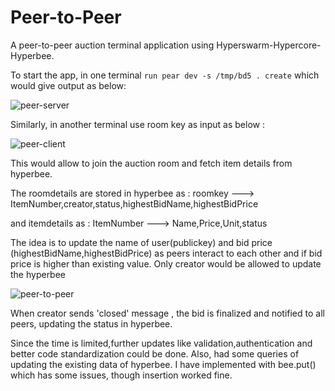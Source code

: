 # Peer-to-Peer

A peer-to-peer auction terminal application using Hyperswarm-Hypercore-Hyperbee.

To start the app, in one terminal `run pear dev -s /tmp/bd5 . create` which would give output as below:

![peer-server](https://github.com/angelmaria831/Peer-to-Peer/assets/104212477/0b6b81ed-20c2-4f40-91ee-2ca80197415a)

Similarly, in another terminal use room key as input as below :

![peer-client](https://github.com/angelmaria831/Peer-to-Peer/assets/104212477/b875f3fe-6123-4209-b8f9-b3bc8b262372)

This would allow to join the auction room and fetch item details from hyperbee.

The roomdetails are stored in hyperbee as :
roomkey ---> ItemNumber,creator,status,highestBidName,highestBidPrice

and itemdetails as :
ItemNumber ---> Name,Price,Unit,status

The idea is to update the name of user(publickey) and bid price (highestBidName,highestBidPrice) as peers interact to each other and if bid price is higher than existing value. Only creator would be allowed to update  the hyperbee

![peer-to-peer](https://github.com/angelmaria831/Peer-to-Peer/assets/104212477/95baa744-43c4-4a16-bf6e-0ebda9fd23f3)


When creator sends 'closed' message , the bid is finalized and notified to all peers, updating the status in hyperbee.

Since the time is limited,further updates like validation,authentication and better code standardization could be done. Also, had some queries of updating the existing data of hyperbee. I have implemented with bee.put() which has some issues, though insertion worked fine.



